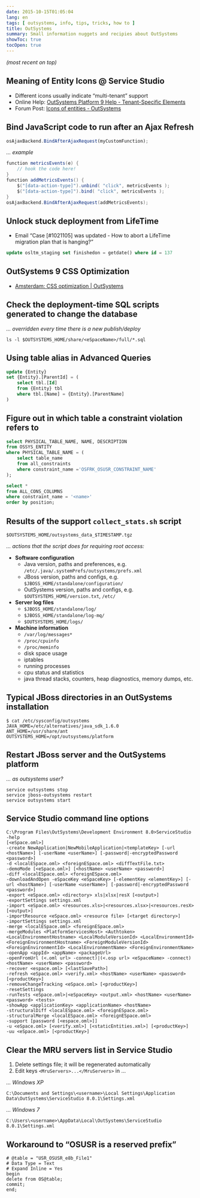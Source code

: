```yaml
---
date: 2015-10-15T01:05:04
lang: en
tags: [ outsystems, info, tips, tricks, how to ]
title: OutSystems
summary: Small information nuggets and recipies about OutSystems
showToc: true
tocOpen: true
---
```


*(most recent on top)*

## Meaning of Entity Icons @ Service Studio

* Different icons usually indicate “multi-tenant” support
* Online Help: [OutSystems Platform 9 Help - Tenant-Specific Elements](http://www.outsystems.com/help/servicestudio/9.0/default.htm#Multi-tenant_eSpaces/tenant_specific_elements.htm)
* Forum Post: [Icons of entities - OutSystems](https://www.outsystems.com/forums/discussion/15470/icons-of-entities/)

## Bind JavaScript code to run after an Ajax Refresh

```js
osAjaxBackend.BindAfterAjaxRequest(myCustomFunction);
```

*… example*

```java
function metricsEvents(e) {
    // hook the code here!
}
function addMetricsEvents() {
    $("[data-action-type]").unbind( "click", metricsEvents );
    $("[data-action-type]").bind( "click", metricsEvents );
}
osAjaxBackend.BindAfterAjaxRequest(addMetricsEvents);
```

## Unlock stuck deployment from LifeTime

* Email “Case [#1021105] was updated - How to abort a LifeTime migration plan that is hanging?”

```sql
update osltm_staging set finishedon = getdate() where id = 137
```

## OutSystems 9 CSS Optimization

* [Amsterdam: CSS optimization | OutSystems](http://www.outsystems.com/forums/discussion/14708/amsterdam-css-optimization/)

## Check the deployment-time SQL scripts generated to change the database

*… overridden every time there is a new publish/deploy*

```shell
ls -l $OUTSYSTEMS_HOME/share/<eSpaceName>/full/*.sql
```

## Using table alias in Advanced Queries

```sql
update {Entity}
set {Entity}.[ParentId] = (
    select tbl.[Id]
    from {Entity} tbl
    where tbl.[Name] = {Entity}.[ParentName]
)
```

## Figure out in which table a constraint violation refers to

```sql
select PHYSICAL_TABLE_NAME, NAME, DESCRIPTION
from OSSYS_ENTITY
where PHYSICAL_TABLE_NAME = (
    select table_name
    from all_constraints
    where constraint_name ='OSFRK_OSUSR_CONSTRAINT_NAME'
);
```

```sql
select *
from ALL_CONS_COLUMNS
where constraint_name = '<name>'
order by position;
```

## Results of the support `collect_stats.sh` script

```shell
$OUTSYSTEMS_HOME/outsystems_data_$TIMESTAMP.tgz
```

*… actions that the script does for requiring root access:*

* **Software configuration**
    - Java version, paths and preferences, e.g.  
      `/etc/.java/.systemPrefs/outsystems/prefs.xml`
    - JBoss version, paths and configs, e.g.  
      `$JBOSS_HOME/standalone/configuration/`
    - OutSystems version, paths and configs, e.g.  
      `$OUTSYSTEMS_HOME/version.txt`, `/etc/`
* **Server log files**
    - `$JBOSS_HOME/standalone/log/`
    - `$JBOSS_HOME/standalone/log-mq/`
    - `$OUTSYSTEMS_HOME/logs/`
* **Machine information**
    - `/var/log/messages*`
    - `/proc/cpuinfo`
    - `/proc/meminfo`
    - disk space usage
    - iptables
    - running processes
    - cpu status and statistics
    - java thread stacks, counters, heap diagnostics, memory dumps, etc.

## Typical JBoss directories in an OutSystems installation

```shell
$ cat /etc/sysconfig/outsystems
JAVA_HOME=/etc/alternatives/java_sdk_1.6.0
ANT_HOME=/usr/share/ant
OUTSYSTEMS_HOME=/opt/outsystems/platform
```

## Restart JBoss server and the OutSystems platform

*… as outsystems user?*

```shell
service outsystems stop
service jboss-outsystems restart
service outsystems start
```

## Service Studio command line options

```text
C:\Program Files\OutSystems\Development Environment 8.0>ServiceStudio -help
[<eSpace.oml>]
-create NewApplication|NewMobileApplication|<templateKey> [-url <hostName>] [-userName <userName>] [-password|-encryptedPassword <password>]
-d <localESpace.oml> <foreignESpace.oml> <diffTextFile.txt>
-demoMode [<eSpace.oml>] [<hostName> <userName> <password>]
-diff <localESpace.oml> <foreignESpace.oml>
-downloadAndOpen -eSpaceKey <eSpaceKey> [-elementKey <elementKey>] [-url <hostName>] [-userName <userName>] [-password|-encryptedPassword <password>]
-export <eSpace.oml> <directory> xls|xlsx|resX [<output>]
-exportSettings settings.xml
-import <eSpace.oml> <resources.xls>|<resources.xlsx>|<resources.resX> [<output>]
-importResource <eSpace.oml> <resource file> [<target directory>]
-importSettings settings.xml
-merge <localESpace.oml> <foreignESpace.oml>
-mergeModules <PlatformServicesHost> <Authtoken> <LocalEnvironmentHostname> <LocalModuleVersionId> <LocalEnvironmentId> <ForeignEnvironmentHostname> <ForeignModuleVersionId> <ForeignEnvironmentId> <LocalEnvironmentName> <ForeignEnvironmentName>
-openApp <appId> <appName> <packageUrl>
-openFromUrl (<.oml url> -connect)|(<.osp url> <eSpaceName> -connect) <hostName> <userName> <password>
-recover <espace.oml> [<lastSavePath>]
-refresh <eSpace.oml> <verify.xml> <hostName> <userName> <password> [<productKey>]
-removeChangeTracking <eSpace.oml> [<productKey>]
-resetSettings
-runTests <eSpace.oml>|<eSpaceKey> <output.xml> <hostName> <userName> <password> <tests>
-showApp <applicationKey> <applicationName> <hostName>
-structuralDiff <localESpace.oml> <foreignESpace.oml>
-structuralMerge <localESpace.oml> <foreignESpace.oml>
-support [password [<espace.oml>]]
-u <eSpace.oml> [<verify.xml>] [<staticEntities.xml>] [<productKey>]
-uu <eSpace.oml> [<productKey>]
```

## Clear the MRU servers list in Service Studio

1. Delete settings file; it will be regenerated automatically
2. Edit keys `<MruServers>...</MruServers>` in …

*… Windows XP*

```text
C:\Documents and Settings\<username>\Local Settings\Application Data\OutSystems\ServiceStudio 8.0.1\Settings.xml
```

*… Windows 7*

```text
C:\Users\<username>\AppData\Local\OutSystems\ServiceStudio 8.0.1\Settings.xml
```

## Workaround to “OSUSR is a reserved prefix”

```shell
# @table = "USR_OSUSR_e8b_File1"
# Data Type = Text
# Expand Inline = Yes
begin
delete from OS@table;
commit;
end;
```

